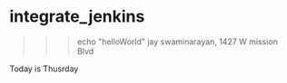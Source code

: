 # integrate_jenkins
>>> echo "helloWorld"
jay swaminarayan, 
1427 W mission Blvd

Today is  Thusrday
